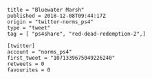 ```
title = "Bluewater Marsh"
published = 2018-12-08T09:44:17Z
origin = "twitter-norms_ps4"
type = "tweet"
tag = [ "ps4share", "red-dead-redemption-2",]

[twitter]
account = "norms_ps4"
first_tweet = "1071339675049226240"
retweets = 0
favourites = 0
```

<p class='image'><img src='https://mnf.m17s.net/2018/12/08/Dt4pwUEWsAAlagR.jpg' alt=''></p>

